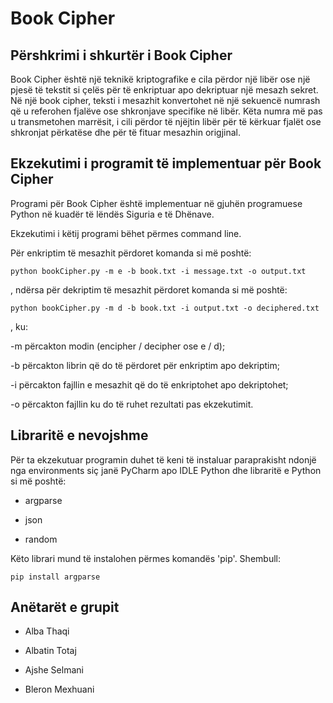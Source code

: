 # Book Cipher

## Përshkrimi i shkurtër i Book Cipher
Book Cipher është një teknikë kriptografike e cila përdor një libër ose një pjesë të tekstit si çelës për të enkriptuar apo dekriptuar një mesazh sekret. 
Në një book cipher, teksti i mesazhit konvertohet në një sekuencë numrash që u referohen fjalëve ose shkronjave specifike në libër. 
Këta numra më pas u transmetohen marrësit, i cili përdor të njëjtin libër për të kërkuar fjalët ose shkronjat përkatëse dhe për të fituar mesazhin origjinal.

## Ekzekutimi i programit të implementuar për Book Cipher

Programi për Book Cipher është implementuar në gjuhën programuese Python në kuadër të lëndës Siguria e të Dhënave.

Ekzekutimi i këtij programi bëhet përmes command line. 

Për enkriptim të mesazhit përdoret komanda si më poshtë:

`python bookCipher.py -m e -b book.txt -i message.txt -o output.txt`

, ndërsa për dekriptim të mesazhit përdoret komanda si më poshtë:

`python bookCipher.py -m d -b book.txt -i output.txt -o deciphered.txt`

, ku:

-m përcakton modin (encipher / decipher ose e / d);

-b përcakton librin që do të përdoret për enkriptim apo dekriptim;

-i përcakton fajllin e mesazhit që do të enkriptohet apo dekriptohet;

-o përcakton fajllin ku do të ruhet rezultati pas ekzekutimit.


## Libraritë e nevojshme

Për ta ekzekutuar programin duhet të keni të instaluar paraprakisht ndonjë nga environments siç janë PyCharm apo IDLE Python dhe libraritë e Python si më poshtë:

- argparse

- json

- random

Këto librari mund të instalohen përmes komandës 'pip'. Shembull:

`pip install argparse`

## Anëtarët e grupit

- Alba Thaqi

- Albatin Totaj

- Ajshe Selmani

- Bleron Mexhuani
